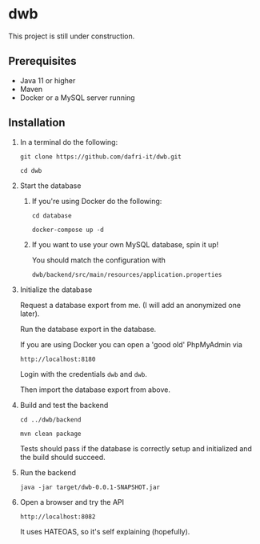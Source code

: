 # dwb
This project is still under construction. 

## Prerequisites
* Java 11 or higher
* Maven
* Docker or a MySQL server running

## Installation

1.  In a terminal do the following:

    `git clone https://github.com/dafri-it/dwb.git`

    `cd dwb`

1. Start the database

    1. If you're using Docker do the following:

        `cd database`

        `docker-compose up -d`

    1. If you want to use your own MySQL database, spin it up! 
    
        You should match the configuration with 

        `dwb/backend/src/main/resources/application.properties`

1. Initialize the database

    Request a database export from me. (I will add an anonymized one later).

    Run the database export in the database.
    
    If you are using Docker you can open a 'good old' PhpMyAdmin via 

    `http://localhost:8180`

    Login with the credentials `dwb` and `dwb`.

    Then import the database export from above.
    
1. Build and test the backend

    `cd ../dwb/backend`

    `mvn clean package`

    Tests should pass if the database is correctly setup and initialized and the build should succeed.

1. Run the backend

    `java -jar target/dwb-0.0.1-SNAPSHOT.jar`

1. Open a browser and try the API

    `http://localhost:8082`

    It uses HATEOAS, so it's self explaining (hopefully).